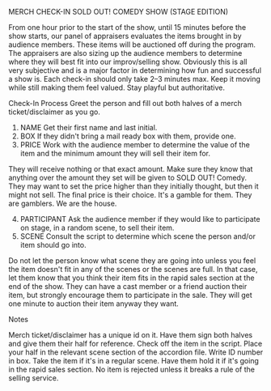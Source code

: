 MERCH CHECK-IN
SOLD OUT! COMEDY SHOW (STAGE EDITION)

From one hour prior to the start of the show, until 15 minutes before the show starts, our panel of appraisers evaluates the items brought in by audience members. These items will be auctioned off during the program.
The appraisers are also sizing up the audience members to determine where they will best fit into our improv/selling show.
Obviously this is all very subjective and is a major factor in determining how fun and successful a show is.
Each check-in should only take 2–3 minutes max. Keep it moving while still making them feel valued. Stay playful but authoritative.

Check-In Process
Greet the person and fill out both halves of a merch ticket/disclaimer as you go.
1. NAME
Get their first name and last initial.
2. BOX
If they didn't bring a mail ready box with them, provide one.
3. PRICE
Work with the audience member to determine the value of the item and the minimum amount they will sell their item for.

They will receive nothing or that exact amount. Make sure they know that anything over the amount they set will be given to SOLD OUT! Comedy.
They may want to set the price higher than they initially thought, but then it might not sell. The final price is their choice. It's a gamble for them. They are gamblers. We are the house.

4. PARTICIPANT
Ask the audience member if they would like to participate on stage, in a random scene, to sell their item.
5. SCENE
Consult the script to determine which scene the person and/or item should go into.

Do not let the person know what scene they are going into unless you feel the item doesn't fit in any of the scenes or the scenes are full. In that case, let them know that you think their item fits in the rapid sales section at the end of the show.
They can have a cast member or a friend auction their item, but strongly encourage them to participate in the sale.
They will get one minute to auction their item anyway they want.

Notes

Merch ticket/disclaimer has a unique id on it. Have them sign both halves and give them their half for reference. Check off the item in the script. Place your half in the relevant scene section of the accordion file. Write ID number in box.
Take the item if it's in a regular scene. Have them hold it if it's going in the rapid sales section.
No item is rejected unless it breaks a rule of the selling service.